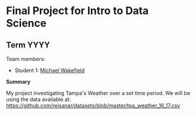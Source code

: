 # Final Project for Intro to Data Science

## Term YYYY

Team members: 

- Student 1: [Michael Wakefield](mailto:mwakefield1326@floridapoly.edu)



**Summary**

My project investigating Tampa's Weather over a set time period.
We will be using the data available at: 
<https://github.com/reisanar/datasets/blob/master/tpa_weather_16_17.csv>
